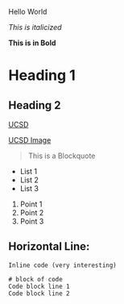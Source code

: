 Hello World

*This is italicized*

__This is in Bold__

Heading 1
==========

## Heading 2
[UCSD](https://ucsd.edu/)

[UCSD Image](https://collegevine.imgix.net/13ea25b5-3b27-412c-8be5-1f7e0bded961.jpg)

> This is a Blockquote

- List 1
- List 2
- List 3

1. Point 1
2. Point 2
3. Point 3

Horizontal Line:
--------------------

`Inline code (very interesting)`

```
# block of code
Code block line 1
Code block line 2
```
